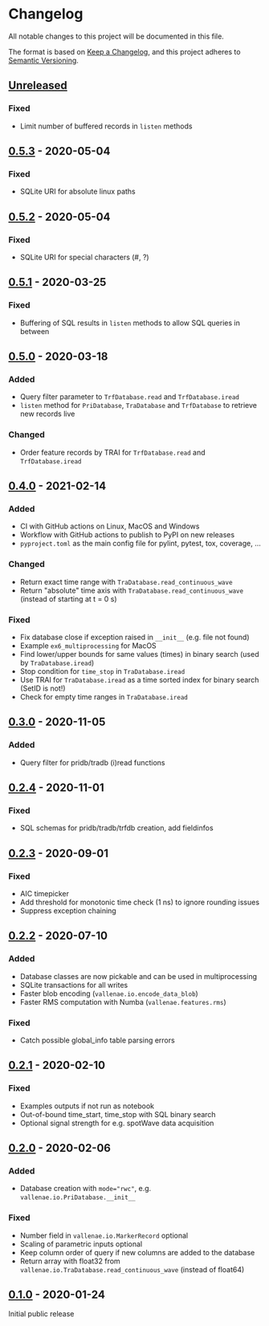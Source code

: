 # Changelog

All notable changes to this project will be documented in this file.

The format is based on [Keep a Changelog](https://keepachangelog.com/en/1.0.0/),
and this project adheres to [Semantic Versioning](https://semver.org/spec/v2.0.0.html).

## [Unreleased]

### Fixed

- Limit number of buffered records in `listen` methods

## [0.5.3] - 2020-05-04

### Fixed

- SQLite URI for absolute linux paths

## [0.5.2] - 2020-05-04

### Fixed

- SQLite URI for special characters (#, ?)

## [0.5.1] - 2020-03-25

### Fixed

- Buffering of SQL results in `listen` methods to allow SQL queries in between

## [0.5.0] - 2020-03-18

### Added

- Query filter parameter to `TrfDatabase.read` and `TrfDatabase.iread`
- `listen` method for `PriDatabase`, `TraDatabase` and `TrfDatabase` to retrieve new records live

### Changed

- Order feature records by TRAI for `TrfDatabase.read` and `TrfDatabase.iread`

## [0.4.0] - 2021-02-14

### Added

- CI with GitHub actions on Linux, MacOS and Windows
- Workflow with GitHub actions to publish to PyPI on new releases
- `pyproject.toml` as the main config file for pylint, pytest, tox, coverage, ...

### Changed

- Return exact time range with `TraDatabase.read_continuous_wave`
- Return "absolute" time axis with `TraDatabase.read_continuous_wave`
  (instead of starting at t = 0 s)

### Fixed

- Fix database close if exception raised in `__init__` (e.g. file not found)
- Example `ex6_multiprocessing` for MacOS
- Find lower/upper bounds for same values (times) in binary search (used by `TraDatabase.iread`)
- Stop condition for `time_stop` in `TraDatabase.iread`
- Use TRAI for `TraDatabase.iread` as a time sorted index for binary search (SetID is not!)
- Check for empty time ranges in `TraDatabase.iread`

## [0.3.0] - 2020-11-05

### Added

- Query filter for pridb/tradb (i)read functions

## [0.2.4] - 2020-11-01

### Fixed

- SQL schemas for pridb/tradb/trfdb creation, add fieldinfos

## [0.2.3] - 2020-09-01

### Fixed

- AIC timepicker
- Add threshold for monotonic time check (1 ns) to ignore rounding issues
- Suppress exception chaining

## [0.2.2] - 2020-07-10

### Added

- Database classes are now pickable and can be used in multiprocessing
- SQLite transactions for all writes
- Faster blob encoding (`vallenae.io.encode_data_blob`)
- Faster RMS computation with Numba (`vallenae.features.rms`)

### Fixed

- Catch possible global_info table parsing errors 

## [0.2.1] - 2020-02-10

### Fixed

- Examples outputs if not run as notebook
- Out-of-bound time_start, time_stop with SQL binary search
- Optional signal strength for e.g. spotWave data acquisition

## [0.2.0] - 2020-02-06

### Added

- Database creation with `mode="rwc"`, e.g. `vallenae.io.PriDatabase.__init__`

### Fixed

- Number field in `vallenae.io.MarkerRecord` optional
- Scaling of parametric inputs optional
- Keep column order of query if new columns are added to the database
- Return array with float32 from `vallenae.io.TraDatabase.read_continuous_wave` (instead of float64)

## [0.1.0] - 2020-01-24

Initial public release

[Unreleased]: https://github.com/vallen-systems/pyVallenAE/compare/0.5.3...HEAD
[0.5.3]: https://github.com/vallen-systems/pyVallenAE/compare/0.5.2...0.5.3
[0.5.2]: https://github.com/vallen-systems/pyVallenAE/compare/0.5.1...0.5.2
[0.5.1]: https://github.com/vallen-systems/pyVallenAE/compare/0.5.0...0.5.1
[0.5.0]: https://github.com/vallen-systems/pyVallenAE/compare/0.4.0...0.5.0
[0.4.0]: https://github.com/vallen-systems/pyVallenAE/compare/0.3.0...0.4.0
[0.3.0]: https://github.com/vallen-systems/pyVallenAE/compare/0.2.3...0.3.0
[0.2.4]: https://github.com/vallen-systems/pyVallenAE/compare/0.2.3...0.2.4
[0.2.3]: https://github.com/vallen-systems/pyVallenAE/compare/0.2.2...0.2.3
[0.2.2]: https://github.com/vallen-systems/pyVallenAE/compare/0.2.1...0.2.2
[0.2.1]: https://github.com/vallen-systems/pyVallenAE/compare/0.2.0...0.2.1
[0.2.0]: https://github.com/vallen-systems/pyVallenAE/compare/0.1.0...0.2.0
[0.1.0]: https://github.com/vallen-systems/pyVallenAE/releases/tag/0.1.0
